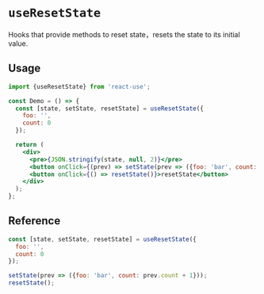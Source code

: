 # `useResetState`

Hooks that provide methods to reset state，resets the state to its initial value.

## Usage

```jsx
import {useResetState} from 'react-use';

const Demo = () => {
  const [state, setState, resetState] = useResetState({
    foo: '',
    count: 0
  });

  return (
    <div>
      <pre>{JSON.stringify(state, null, 2)}</pre>
      <button onClick={(prev) => setState(prev => ({foo: 'bar', count: prev.count + 1}))}>set bar and count ++</button>
      <button onClick={() => resetState()}>resetState</button>
    </div>
  );
};

```


## Reference

```js
const [state, setState, resetState] = useResetState({
  foo: '',
  count: 0
});

setState(prev => ({foo: 'bar', count: prev.count + 1}));
resetState();
```